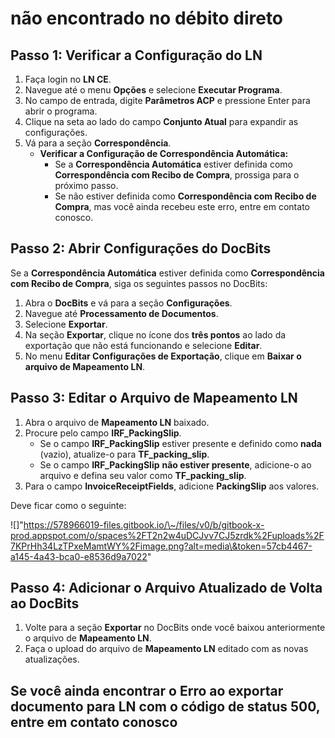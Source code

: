 # não encontrado no débito direto

## **Passo 1: Verificar a Configuração do LN**

1. Faça login no **LN CE**.
2. Navegue até o menu **Opções** e selecione **Executar Programa**.
3. No campo de entrada, digite **Parâmetros ACP** e pressione Enter para abrir o programa.
4. Clique na seta ao lado do campo **Conjunto Atual** para expandir as configurações.
5. Vá para a seção **Correspondência**.
   * **Verificar a Configuração de Correspondência Automática:**
     * Se a **Correspondência Automática** estiver definida como **Correspondência com Recibo de Compra**, prossiga para o próximo passo.
     * Se não estiver definida como **Correspondência com Recibo de Compra**, mas você ainda recebeu este erro, entre em contato conosco.

## **Passo 2: Abrir Configurações do DocBits**

Se a **Correspondência Automática** estiver definida como **Correspondência com Recibo de Compra**, siga os seguintes passos no DocBits:

1. Abra o **DocBits** e vá para a seção **Configurações**.
2. Navegue até **Processamento de Documentos**.
3. Selecione **Exportar**.
4. Na seção **Exportar**, clique no ícone dos **três pontos** ao lado da exportação que não está funcionando e selecione **Editar**.
5. No menu **Editar Configurações de Exportação**, clique em **Baixar o arquivo de Mapeamento LN**.

## **Passo 3: Editar o Arquivo de Mapeamento LN**

1. Abra o arquivo de **Mapeamento LN** baixado.
2. Procure pelo campo **IRF\_PackingSlip**.
   * Se o campo **IRF\_PackingSlip** estiver presente e definido como **nada** (vazio), atualize-o para **TF\_packing\_slip**.
   * Se o campo **IRF\_PackingSlip** **não estiver presente**, adicione-o ao arquivo e defina seu valor como **TF\_packing\_slip**.
3. Para o campo **InvoiceReceiptFields**, adicione **PackingSlip** aos valores.

Deve ficar como o seguinte:

!\[]"https://578966019-files.gitbook.io/\~/files/v0/b/gitbook-x-prod.appspot.com/o/spaces%2FT2n2w4uDCJvv7CJ5zrdk%2Fuploads%2F7KPrHh34LzTPxeMamtWY%2Fimage.png?alt=media\&token=57cb4467-a145-4a43-bca0-e8536d9a7022"

## **Passo 4: Adicionar o Arquivo Atualizado de Volta ao DocBits**

1. Volte para a seção **Exportar** no DocBits onde você baixou anteriormente o arquivo de **Mapeamento LN**.
2. Faça o upload do arquivo de **Mapeamento LN** editado com as novas atualizações.

## Se você ainda encontrar o **Erro ao exportar documento para LN** com o código de status **500**, entre em contato conosco
